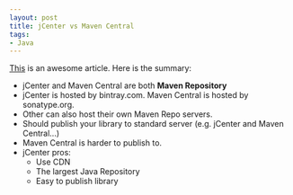 ```yaml
---
layout: post
title: jCenter vs Maven Central
tags:
- Java
---
```


[This](https://inthecheesefactory.com/blog/how-to-upload-library-to-jcenter-maven-central-as-dependency/en) is an
awesome article. Here is the summary:
  - jCenter and Maven Central are both **Maven Repository**
  - jCenter is hosted by bintray.com. Maven Central is hosted by sonatype.org.
  - Other can also host their own Maven Repo servers.
  - Should publish your library to standard server (e.g. jCenter and Maven Central...)
  - Maven Central is harder to publish to.
  - jCenter pros:
    - Use CDN
    - The largest Java Repository
    - Easy to publish library